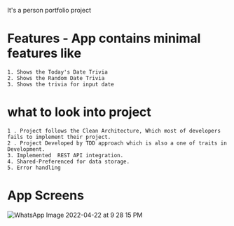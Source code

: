 It's a person portfolio project
# Features - App contains minimal features like 
    1. Shows the Today's Date Trivia
    2. Shows the Random Date Trivia
    3. Shows the trivia for input date

# what to look into project
    1 . Project follows the Clean Architecture, Which most of developers fails to implement their project.
    2 . Project Developed by TDD approach which is also a one of traits in Development.
    3. Implemented  REST API integration.
    4. Shared-Preferenced for data storage.
    5. Error handling
 
  # App Screens
  ![WhatsApp Image 2022-04-22 at 9 28 15 PM](https://user-images.githubusercontent.com/47592884/164753466-9c20a697-db5c-4cf8-aee4-4be6148f9414.jpeg)
